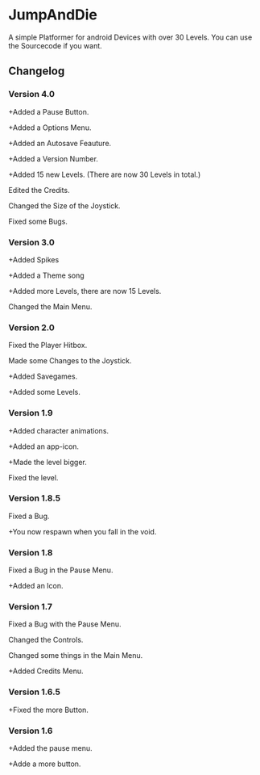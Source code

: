 # JumpAndDie
A simple Platformer for android Devices with over 30 Levels.
You can use the Sourcecode if you want.

## Changelog
### Version 4.0
+Added a Pause Button.

+Added a Options Menu.

+Added an Autosave Feauture.

+Added a Version Number.

+Added 15 new Levels. (There are now 30 Levels in total.)

Edited the Credits.

Changed the Size of the Joystick.

Fixed some Bugs.
### Version 3.0
+Added Spikes

+Added a Theme song

+Added more Levels, there are now 15 Levels.

Changed the Main Menu.

### Version 2.0
Fixed the Player Hitbox.

Made some Changes to the Joystick.

+Added Savegames.

+Added some Levels.

### Version 1.9
+Added character animations.

+Added an app-icon.

+Made the level bigger.

Fixed the level.

### Version 1.8.5
Fixed a Bug.

+You now respawn when you fall in the void.
### Version 1.8
Fixed a Bug in the Pause Menu.

+Added an Icon.
### Version 1.7
Fixed a Bug with the Pause Menu.

Changed the Controls.

Changed some things in the Main Menu.

+Added Credits Menu.

### Version 1.6.5
+Fixed the more Button.

### Version 1.6
+Added the pause menu.

+Adde a more button.